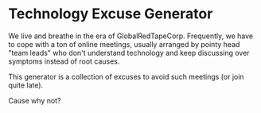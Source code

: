 # Technology Excuse Generator

We live and breathe in the era of GlobalRedTapeCorp. Frequently, we have to cope with a ton of online meetings, usually arranged by pointy head "team leads" who don't understand technology and keep discussing over symptoms instead of root causes.

This generator is a collection of excuses to avoid such meetings (or join quite late). 

Cause why not?
